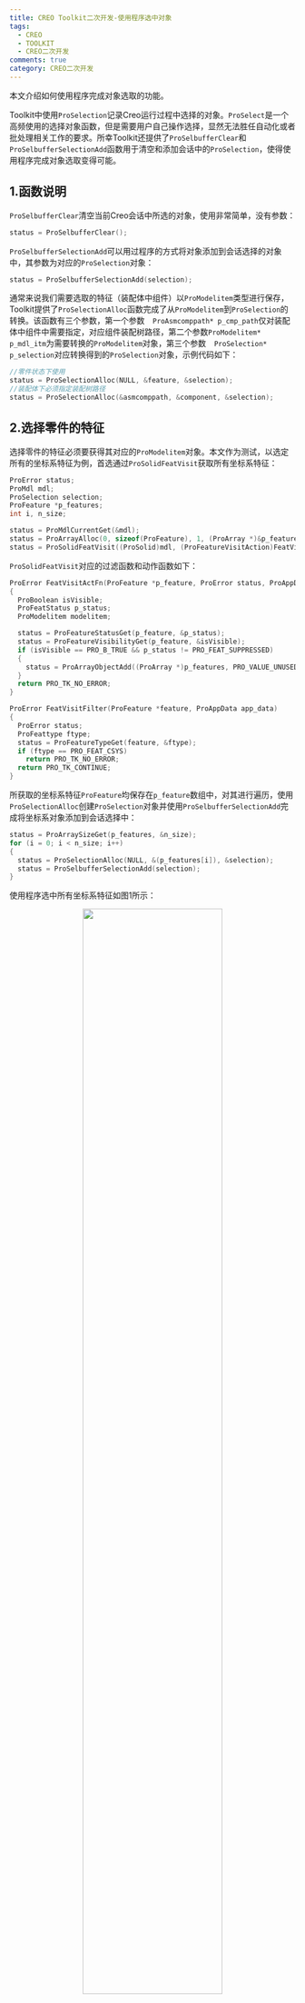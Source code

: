 ```yaml
---
title: CREO Toolkit二次开发-使用程序选中对象
tags:
  - CREO
  - TOOLKIT
  - CREO二次开发
comments: true
category: CREO二次开发
---
```


本文介绍如何使用程序完成对象选取的功能。

Toolkit中使用`ProSelection`记录Creo运行过程中选择的对象。`ProSelect`是一个高频使用的选择对象函数，但是需要用户自己操作选择，显然无法胜任自动化或者批处理相关工作的要求。所幸Toolkit还提供了`ProSelbufferClear`和`ProSelbufferSelectionAdd`函数用于清空和添加会话中的`ProSelection`，使得使用程序完成对象选取变得可能。

## 1.函数说明

`ProSelbufferClear`清空当前Creo会话中所选的对象，使用非常简单，没有参数：

```c
status = ProSelbufferClear();
```

`ProSelbufferSelectionAdd`可以用过程序的方式将对象添加到会话选择的对象中，其参数为对应的`ProSelection`对象：

```c
status = ProSelbufferSelectionAdd(selection);
```

通常来说我们需要选取的特征（装配体中组件）以`ProModelitem`类型进行保存，Toolkit提供了`ProSelectionAlloc`函数完成了从`ProModelitem`到`ProSelection`的转换。该函数有三个参数，第一个参数`	ProAsmcomppath* p_cmp_path`仅对装配体中组件中需要指定，对应组件装配树路径，第二个参数`ProModelitem* p_mdl_itm`为需要转换的`ProModelitem`对象，第三个参数`	ProSelection* p_selection`对应转换得到的`ProSelection`对象，示例代码如下：

```c
//零件状态下使用
status = ProSelectionAlloc(NULL, &feature, &selection);
//装配体下必须指定装配树路径
status = ProSelectionAlloc(&asmcomppath, &component, &selection);
```

## 2.选择零件的特征

选择零件的特征必须要获得其对应的`ProModelitem`对象。本文作为测试，以选定所有的坐标系特征为例，首选通过`ProSolidFeatVisit`获取所有坐标系特征：

```c
ProError status;
ProMdl mdl;
ProSelection selection;
ProFeature *p_features;
int i, n_size;

status = ProMdlCurrentGet(&mdl);
status = ProArrayAlloc(0, sizeof(ProFeature), 1, (ProArray *)&p_features);
status = ProSolidFeatVisit((ProSolid)mdl, (ProFeatureVisitAction)FeatVisitActFn, FeatVisitFilter, (ProAppData)&p_features);
```

`ProSolidFeatVisit`对应的过滤函数和动作函数如下：
```c
ProError FeatVisitActFn(ProFeature *p_feature, ProError status, ProAppData p_features)
{
  ProBoolean isVisible;
  ProFeatStatus p_status;
  ProModelitem modelitem;

  status = ProFeatureStatusGet(p_feature, &p_status);
  status = ProFeatureVisibilityGet(p_feature, &isVisible);
  if (isVisible == PRO_B_TRUE && p_status != PRO_FEAT_SUPPRESSED)
  {
    status = ProArrayObjectAdd((ProArray *)p_features, PRO_VALUE_UNUSED, 1, p_feature);
  }
  return PRO_TK_NO_ERROR;
}

ProError FeatVisitFilter(ProFeature *feature, ProAppData app_data)
{
  ProError status;
  ProFeattype ftype;
  status = ProFeatureTypeGet(feature, &ftype);
  if (ftype == PRO_FEAT_CSYS)
    return PRO_TK_NO_ERROR;
  return PRO_TK_CONTINUE;
}
```

所获取的坐标系特征`ProFeature`均保存在`p_feature`数组中，对其进行遍历，使用`ProSelectionAlloc`创建`ProSelection`对象并使用`ProSelbufferSelectionAdd`完成将坐标系对象添加到会话选择中：

```c
status = ProArraySizeGet(p_features, &n_size);
for (i = 0; i < n_size; i++)
{
  status = ProSelectionAlloc(NULL, &(p_features[i]), &selection);
  status = ProSelbufferSelectionAdd(selection);
}
```

使用程序选中所有坐标系特征如图1所示：

<div align="center">
  <img src="/img/proe/ToolkitSelbufferprt.gif" style="width:70%" align="center"/>
  <p>图1 使用程序选中所有坐标系特征</p>
</div>

## 3.选择装配体的组件

选择装配体的组件`ProAsmcomp`相对选择零件的特征`ProFeature`复杂，体现在构造`ProSelection`时`ProSelectionAlloc`需要指定其装配树路径`ProAsmcomppath`。`ProAsmcomppath`在官方文档描述如下：

> The object ProAsmcomppath is one of the main ingredients in the ProSelection object, as described in The Selection Object.

所以比较遗憾，直接从组件`ProAsmcomp`获取其`ProAsmcomppath`只能使用`ProSelect`或者访问Selbuffe中的`ProSelection`，而这之前都是需要人工手动操作完成，与使用程序选中对象的操作明显相违背。

幸好Toolkit提供了`ProSolidDispCompVisit`用于遍历装备体已显示组件并可获取其`ProAsmcomppath`，因此配合`ProSolidFeatVisit`遍历装备体组件获取其`ProAsmcomp`,通过查找定位两者信息，即可完成`ProSelectionAlloc`参数的获取。

首先给出`ProSolidFeatVisit`遍历记录装配树所有已显示节点`ProAsmcomp`的代码，其对应的过滤函数和动作函数如下：

```c
ProError AsmCompVisitFilter(ProFeature *feature, ProAppData app_data)
{
  ProError status;
  ProFeattype ftype;
  status = ProFeatureTypeGet(feature, &ftype);
  if (ftype == PRO_FEAT_COMPONENT)
    return PRO_TK_NO_ERROR;
  return PRO_TK_CONTINUE;
}

ProError AsmCompVisitActFn(ProFeature *p_comp, ProError status, void *p_comps)
{
  ProBoolean isVisible;
  ProFeatStatus p_status;
  ProMdl mdl;
  ProModelitem modelitem;

  status = ProFeatureStatusGet(p_comp, &p_status);
  status = ProFeatureVisibilityGet(p_comp, &isVisible);
  if (isVisible == PRO_B_TRUE && p_status != PRO_FEAT_SUPPRESSED)
  {
    status = ProArrayObjectAdd((ProArray *)p_comps, PRO_VALUE_UNUSED, 1, p_comp);
    status = ProAsmcompMdlGet((ProAsmcomp *)(p_comp), (ProMdl *)&mdl);
    status = ProMdlToModelitem(mdl, &modelitem);
    if (modelitem.type == PRO_ASSEMBLY)
    {
      status = ProSolidFeatVisit((ProSolid)mdl, (ProFeatureVisitAction)AsmCompVisitActFn, AsmCompVisitFilter, p_comps);
    }
  }
  return PRO_TK_NO_ERROR;
}
```

所获取的组件特征`ProAsmcomp`均保存在`p_comps`数组中：

```c
status = ProArrayAlloc(0, sizeof(ProModelitem), 1, (ProArray *)&p_comps);
status = ProSolidFeatVisit((ProSolid)mdl, (ProFeatureVisitAction)AsmCompVisitActFn, AsmCompVisitFilter, (ProAppData)&p_comps);
status = ProArraySizeGet(p_comps, &n_compsize);
```

`ProSolidDispCompVisit`遍历记录装配树所有已显示节点`ProAsmcomppath`过滤函数这里默认访问所有节点，过滤函数可以设为NULL或者默认返回所有节点：

```c
ProError AsmCompPathVisitFilter(ProAsmcomppath *p_path, ProSolid solid, ProAppData app_data)
{
  // 这里遍历，所以没有filter
  return PRO_TK_NO_ERROR;
}
```

`ProSolidDispCompVisit`访问函数比`ProSolidFeatVisit`稍显复杂，多了的第三个参数`ProBoolean down`官方解释如下：

> Use PRO_B_TRUE when going down to this component and PRO_B_FALSE when going up from this component.

实际测试下，在遍历对应的子装配节点，会同时访问按照装配树访问其父节点和子节点，当该参数为`PRO_B_TRUE`时访问子节点，`PRO_B_FALSE`则访问其父节点，两个操作依次进行，如果全部记录会造成数据混乱。另外访问函数是直接遍历所有节点，不需要像`ProSolidFeatVisit`那样使用递归的方式访问子装配体的节点。故我们在此进行过滤，只访问向下的子节点，访问函数代码如下：

```c
ProError AsmCompPathVisitActFn(ProAsmcomppath *path, ProSolid solid, ProBoolean down, ProAppData p_comppaths)
{
  ProError status;
  // ProSolidDispCompVisit同时往up和down两个方向检索，所以只看down方向,up方向跳过
  if (down == PRO_B_TRUE)
  {
    status = ProArrayObjectAdd((ProArray *)p_comppaths, PRO_VALUE_UNUSED, 1, path);
  }
  return PRO_TK_NO_ERROR;
}
```

所获取的组件特征`ProAsmcomppath`均保存在`p_comppaths`数组中：

```c
status = ProArrayAlloc(0, sizeof(ProAsmcomppath), 1, (ProArray *)&p_comppaths);
status = ProSolidDispCompVisit((ProSolid)mdl, AsmCompPathVisitActFn, AsmCompPathVisitFilter, (ProAppData)&p_comppaths);
status = ProArraySizeGet(p_comppaths, &n_pathsize);
```

对比发现，两个数组长度不同，`p_comppaths`长度比`p_comps`长度多1，原因在于`p_comppaths`还记录了最上层装配体根节点。实际代码编写中发现，`ProSelectionAlloc`第一个参数是`p_comps`父节点的`ProAsmcomppath`而非其本身,所以`p_comppaths`数组第一个记录的根节点很重要不能删除。另外`ProSelectionAlloc`前两个参数如果不对应会返回`PRO_TK_BAD_INPUTS`，如果此时执行`ProSelbufferSelectionAdd`会导致Creo异常退出。在实际操作时，可以定义一个记录装配体树形结构数据结构同时保存节点位置和其对应的`p_comppaths`比`p_comps`以便完成选取对应的组件功能。本文仅做测试，没有记录`p_comppaths`和`p_comps`的对应关系，故使用双循环遍历后判断添加，效率很低，仅做演示，作为全选的功能够用了：

```c
for (j = 0; j < n_pathsize; j++)
{
  for (i = 0; i < n_compsize; i++)
  {
    status = ProSelectionAlloc(&(p_comppaths[j]), &(p_comps[i]), &selection);
    if (status == PRO_TK_NO_ERROR)
      status = ProSelbufferSelectionAdd(selection);
  }
}
```

使用程序选中所有组件如图2所示：

<div align="center">
  <img src="/img/proe/ToolkitSelbufferasm.gif" style="width:70%" align="center"/>
  <p>图2 使用程序选中所有组件</p>
</div>

完整代码可在<a href="https://github.com/slacker-HD/creo_toolkit" target="_blank">Github.com</a>下载。代码在VS2010,Creo 2.0 M060 X64下编译通过。
